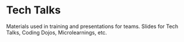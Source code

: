 # Tech Talks
Materials used in training and presentations for teams.
Slides for Tech Talks, Coding Dojos, Microlearnings, etc.
